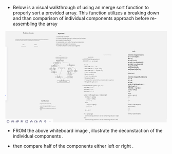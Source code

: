 

- Below is a visual walkthrough of using an merge sort function to properly sort a provided array. This function utilizes a breaking down and than comparison of individual components approach before re-assembling the array


![WhiteBoard](../assets/mergesort.png)

- FROM the above whiteboard image , illustrate the deconstaction of the individual components .

- then compare half of the components either left or right .
